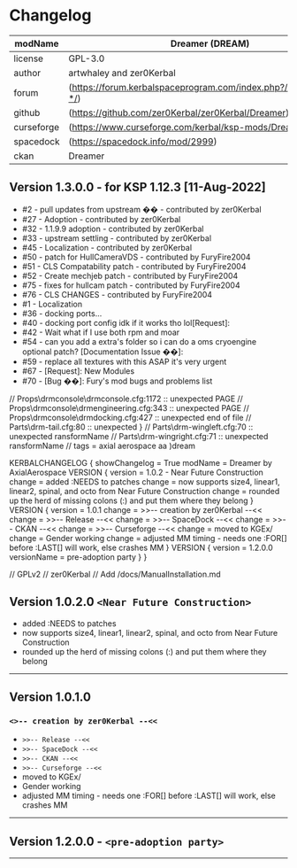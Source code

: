 # Changelog  
  
| modName    | Dreamer (DREAM)                                                   |
| ---------- | ----------------------------------------------------------------- |
| license    | GPL-3.0                                                           |
| author     | artwhaley and zer0Kerbal                                          |
| forum      | (https://forum.kerbalspaceprogram.com/index.php?/topic/207306-*/) |
| github     | (https://github.com/zer0Kerbal/zer0Kerbal/Dreamer)                |
| curseforge | (https://www.curseforge.com/kerbal/ksp-mods/Dreamer)              |
| spacedock  | (https://spacedock.info/mod/2999)                                 |
| ckan       | Dreamer                                                           |

## Version 1.3.0.0 - for KSP 1.12.3 [11-Aug-2022]

* #2 - pull updates from upstream &#55357;&#56566;  - contributed by zer0Kerbal
* #27 - Adoption - contributed by zer0Kerbal
* #32 - 1.1.9.9 adoption - contributed by zer0Kerbal
* #33 - upstream settling - contributed by zer0Kerbal
* #45 - Localization - contributed by zer0Kerbal
* #50 - patch for HullCameraVDS - contributed by FuryFire2004
* #51 - CLS Compatability patch - contributed by FuryFire2004
* #52 - Create mechjeb patch - contributed by FuryFire2004
* #75 - fixes for hullcam patch - contributed by FuryFire2004
* #76 - CLS CHANGES - contributed by FuryFire2004
* #1 - Localization
* #36 - docking ports...
* #40 - docking port config idk if it works tho lol[Request]: 
* #42 - Wait what if I use both rpm and moar
* #54 - can you add a extra's folder so i can do a oms cryoengine optional patch? [Documentation Issue &#55357;&#56538;]: 
* #59 - replace all textures with this ASAP it's very urgent
* #67 - [Request]: New Modules
* #70 - [Bug &#55357;&#56350;]: Fury's mod bugs and problems list


// Props\drmconsole\drmconsole.cfg:1172 :: unexpected PAGE
// Props\drmconsole\drmengineering.cfg:343 :: unexpected PAGE
// Props\drmconsole\drmdocking.cfg:427 :: unexpected end of file
// Parts\drm-tail.cfg:80 :: unexpected }
// Parts\drm-wingleft.cfg:70 :: unexpected ransformName
// Parts\drm-wingright.cfg:71 :: unexpected ransformName
// tags = axial aerospace aa )dream

KERBALCHANGELOG
{
	showChangelog = True
	modName = Dreamer by AxialAerospace
	VERSION
	{
		version = 1.0.2 -  Near Future Construction
		change = added :NEEDS to patches
		change = now supports size4, linear1, linear2, spinal, and octo from Near Future Construction
		change = rounded up the herd of missing colons (:) and put them where they belong
	}
	VERSION
	{
		version = 1.0.1
		change = >>-- creation by zer0Kerbal --<<
		change = >>-- Release --<<
		change = >>-- SpaceDock --<<
		change = >>-- CKAN --<<
		change = >>-- Curseforge --<<
		change = moved to KGEx/
		change = Gender working
		change = adjusted MM timing - needs one :FOR[] before :LAST[] will work, else crashes MM
	}
	VERSION
	{
		version = 1.2.0.0
		versionName = pre-adoption party
	}
}

// GPLv2
// zer0Kerbal
// Add /docs/ManualInstallation.md

## Version  1.0.2.0 `<Near Future Construction>`

* added :NEEDS to patches
* now supports size4, linear1, linear2, spinal, and octo from Near Future Construction
* rounded up the herd of missing colons (:) and put them where they belong

---

## Version 1.0.1.0

### `<>-- creation by zer0Kerbal --<<`

* `>>-- Release --<<`
* `>>-- SpaceDock --<<`
* `>>-- CKAN --<<`
* `>>-- Curseforge --<<`
* moved to KGEx/
* Gender working
* adjusted MM timing - needs one :FOR[] before :LAST[] will work, else crashes MM

---

## Version 1.2.0.0 - `<pre-adoption party>`

---
